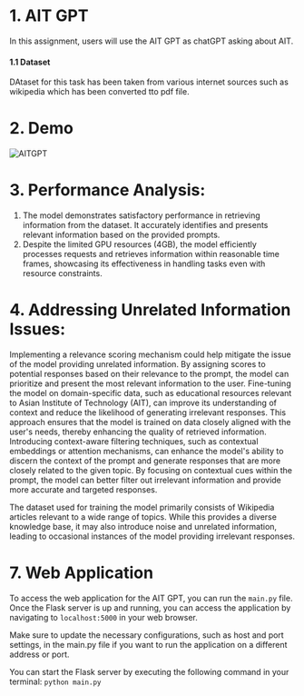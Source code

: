 # 1. AIT GPT
In this assignment, users will use the AIT GPT as chatGPT asking about AIT.
#### 1.1 Dataset
DAtaset for this task has been taken from various internet sources such as wikipedia which has been converted tto pdf file.


# 2. Demo
![AITGPT](https://github.com/stabyaaaa/Natural-Language-Processing/assets/35591848/11409152-245d-4ae5-b5c1-e8ad31b12a30)


# 3. Performance Analysis:

1. The model demonstrates satisfactory performance in retrieving information from the dataset. It accurately identifies and presents relevant information based on the provided prompts.
2. Despite the limited GPU resources (4GB), the model efficiently processes requests and retrieves information within reasonable time frames, showcasing its effectiveness in handling tasks even with resource constraints.

# 4. Addressing Unrelated Information Issues:

Implementing a relevance scoring mechanism could help mitigate the issue of the model providing unrelated information. By assigning scores to potential responses based on their relevance to the prompt, the model can prioritize and present the most relevant information to the user.
Fine-tuning the model on domain-specific data, such as educational resources relevant to Asian Institute of Technology (AIT), can improve its understanding of context and reduce the likelihood of generating irrelevant responses. This approach ensures that the model is trained on data closely aligned with the user's needs, thereby enhancing the quality of retrieved information.
Introducing context-aware filtering techniques, such as contextual embeddings or attention mechanisms, can enhance the model's ability to discern the context of the prompt and generate responses that are more closely related to the given topic. By focusing on contextual cues within the prompt, the model can better filter out irrelevant information and provide more accurate and targeted responses.

The dataset used for training the model primarily consists of Wikipedia articles relevant to a wide range of topics. While this provides a diverse knowledge base, it may also introduce noise and unrelated information, leading to occasional instances of the model providing irrelevant responses.

# 7. Web Application
To access the web application for the AIT GPT, you can run the `main.py` file. Once the Flask server is up and running, you can access the application by navigating to `localhost:5000` in your web browser.

Make sure to update the necessary configurations, such as host and port settings, in the main.py file if you want to run the application on a different address or port.

You can start the Flask server by executing the following command in your terminal:
`python main.py`
